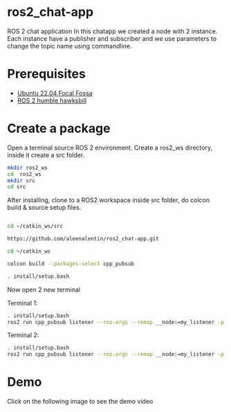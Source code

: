 # ros2_chat-app

ROS 2 chat application 
In this chatapp we created a node with 2 instance. Each instance have a publisher and subscriber and we use parameters to change the topic name using commandline. 

# Prerequisites

* [Ubuntu 22.04 Focal Fossa](https://releases.ubuntu.com/22.04/)
* [ROS 2 humble hawksbill ](https://docs.ros.org/en/humble/Installation/Ubuntu-Install-Debians.html)

# Create a package 

Open a terminal  source ROS 2 environment. 
Create a ros2_ws directory, inside it create a src folder.

```bash
mkdir ros2_ws
cd  ros2_ws
mkdir src
cd src

```
After installing, clone to a ROS2 workspace inside src folder, do colcon build & source setup files.

```bash

cd ~/catkin_ws/src

https://github.com/aleenalentin/ros2_chat-app.git

cd ~/catkin_ws

colcon build --packages-select cpp_pubsub

. install/setup.bash

```

Now open 2 new terminal 

Terminal 1:
```bash
. install/setup.bash
ros2 run cpp_pubsub listener --ros-args --remap __node:=my_listener -p topic1:=chat1 -p  topic2:=chat2

```
Terminal 2:

```bash
. install/setup.bash
ros2 run cpp_pubsub listener --ros-args --remap __node:=my_listener -p topic1:=chat2 -p  topic2:=chat1
```

# Demo 

Click on the following image to see the demo video








